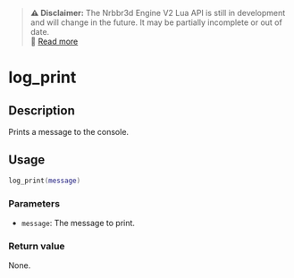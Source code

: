 > **⚠️ Disclaimer:** The Nrbbr3d Engine V2 Lua API is still in development and will change in the future. It may be partially incomplete or out of date.  
> 📖 [Read more](/Lua%20API%20reference.html#important)

# log_print

## Description

Prints a message to the console.

## Usage

```lua
log_print(message)
```

### Parameters

- `message`: The message to print.

### Return value

None.